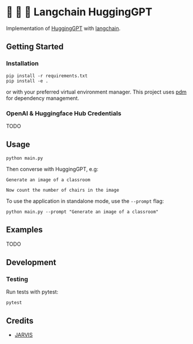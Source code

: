 # :parrot: :hugs: :robot: Langchain HuggingGPT

Implementation of [HuggingGPT](https://arxiv.org/abs/2303.17580) with [langchain](https://docs.langchain.com/docs/).

## Getting Started

### Installation

```commandline
pip install -r requirements.txt
pip install -e .
```

or with your preferred virtual environment manager. 
This project uses [pdm](https://pdm.fming.dev/) for dependency management.


### OpenAI & Huggingface Hub Credentials

TODO

## Usage


```commandline
python main.py
```

Then converse with HuggingGPT, e.g:

```
Generate an image of a classroom
```

```
Now count the number of chairs in the image
```

To use the application in standalone mode, use the `--prompt` flag:

```commandline
python main.py --prompt "Generate an image of a classroom"
```

## Examples

TODO

## Development

### Testing

Run tests with pytest:

```commandline
pytest
```

## Credits

* [JARVIS](https://github.com/microsoft/JARVIS)

